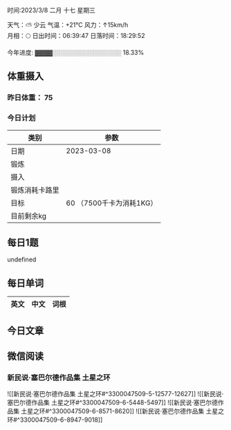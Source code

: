 

时间:2023/3/8 二月 十七 星期三

天气：⛅️  少云 气温：+21°C 风力：↑15km/h  
月相：🌕 日出时间：06:39:47 日落时间：18:29:52

今年进度: ▓▓▓▓░░░░░░░░░░░░░░░░ 18.33%

## 体重摄入

### 昨日体重： 75
### 今日计划
| 类别           | 参数                    |
| -------------- | ----------------------- |
| 日期           | 2023-03-08               |
| 锻炼           |               |
| 摄入           |  |
| 锻炼消耗卡路里 | |
| 目标           | 60      （7500千卡为消耗1KG）                |
| 目前剩余kg               |                          |



## 每日1题

undefined

## 每日单词

| 英文       | 中文       |词根|
| ---------- | ---------- | ---|


## 今日文章



## 微信阅读

<!-- start of weread -->

### 新民说·塞巴尔德作品集 土星之环
![[新民说·塞巴尔德作品集 土星之环#^3300047509-5-12577-12627]]
![[新民说·塞巴尔德作品集 土星之环#^3300047509-6-5448-5497]]
![[新民说·塞巴尔德作品集 土星之环#^3300047509-6-8571-8620]]
![[新民说·塞巴尔德作品集 土星之环#^3300047509-6-8947-9018]]

<!-- end of weread -->
